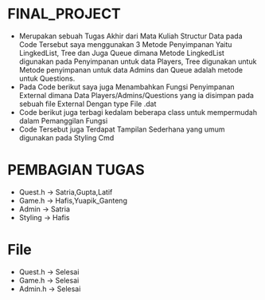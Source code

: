 # FINAL_PROJECT
- Merupakan sebuah Tugas Akhir dari Mata Kuliah Structur Data pada Code Tersebut saya menggunakan 3 Metode Penyimpanan Yaitu LingkedList, Tree dan Juga Queue dimana Metode LingkedList digunakan pada Penyimpanan untuk data Players, Tree digunakan untuk Metode penyimpanan untuk data Admins dan Queue adalah metode untuk Questions.
- Pada Code berikut saya juga Menambahkan Fungsi Penyimpanan External dimana Data Players/Admins/Questions yang ia disimpan pada sebuah file External Dengan type File .dat
- Code berikut juga terbagi kedalam beberapa class untuk mempermudah dalam Pemanggilan Fungsi
- Code Tersebut juga Terdapat Tampilan Sederhana yang umum digunakan pada Styling Cmd
  
# PEMBAGIAN TUGAS

- Quest.h -> Satria,Gupta,Latif
- Game.h -> Hafis,Yuapik_Ganteng
- Admin -> Satria
- Styling -> Hafis

# File
- Quest.h -> Selesai
- Game.h -> Selesai
- Admin.h -> Selesai

